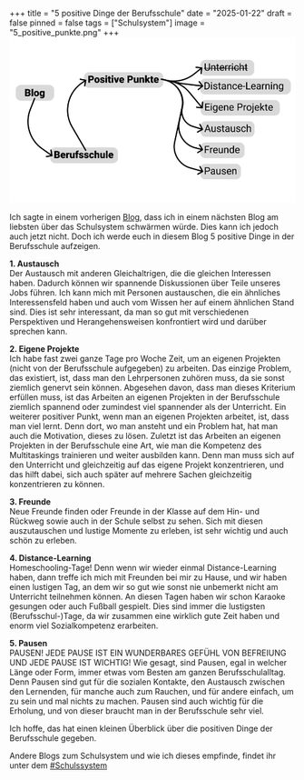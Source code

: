 +++
title = "5 positive Dinge der Berufsschule"
date = "2025-01-22"
draft = false
pinned = false
tags = ["Schulsystem"]
image = "5_positive_punkte.png"
+++
![](5_positive_punkte.png)

Ich sagte in einem vorherigen [Blog](https://www.maelduwan.ch/vielleicht-pragt-mich-das-system-doch-mehr-als-es-mir-lieb-ist/), dass ich in einem nächsten Blog am liebsten über das Schulsystem schwärmen würde. Dies kann ich jedoch auch jetzt nicht. Doch ich werde euch in diesem Blog 5 positive Dinge in der Berufsschule aufzeigen.

**1. Austausch**\
Der Austausch mit anderen Gleichaltrigen, die die gleichen Interessen haben. Dadurch können wir spannende Diskussionen über Teile unseres Jobs führen. Ich kann mich mit Personen austauschen, die ein ähnliches Interessensfeld haben und auch vom Wissen her auf einem ähnlichen Stand sind. Dies ist sehr interessant, da man so gut mit verschiedenen Perspektiven und Herangehensweisen konfrontiert wird und darüber sprechen kann.

**2. Eigene Projekte**\
Ich habe fast zwei ganze Tage pro Woche Zeit, um an eigenen Projekten (nicht von der Berufsschule aufgegeben) zu arbeiten. Das einzige Problem, das existiert, ist, dass man den Lehrpersonen zuhören muss, da sie sonst ziemlich genervt sein können. Abgesehen davon, dass man dieses Kriterium erfüllen muss, ist das Arbeiten an eigenen Projekten in der Berufsschule ziemlich spannend oder zumindest viel spannender als der Unterricht. Ein weiterer positiver Punkt, wenn man an eigenen Projekten arbeitet, ist, dass man viel lernt. Denn dort, wo man ansteht und ein Problem hat, hat man auch die Motivation, dieses zu lösen. Zuletzt ist das Arbeiten an eigenen Projekten in der Berufsschule eine Art, wie man die Kompetenz des Multitaskings trainieren und weiter ausbilden kann. Denn man muss sich auf den Unterricht und gleichzeitig auf das eigene Projekt konzentrieren, und das hilft dabei, sich auch später auf mehrere Sachen gleichzeitig konzentrieren zu können.

**3. Freunde**\
Neue Freunde finden oder Freunde in der Klasse auf dem Hin- und Rückweg sowie auch in der Schule selbst zu sehen. Sich mit diesen auszutauschen und lustige Momente zu erleben, ist sehr wichtig und auch schön zu erleben.

**4. Distance-Learning**\
Homeschooling-Tage! Denn wenn wir wieder einmal Distance-Learning haben, dann treffe ich mich mit Freunden bei mir zu Hause, und wir haben einen lustigen Tag, an dem wir so gut wie sonst nie unbemerkt nicht am Unterricht teilnehmen können. An diesen Tagen haben wir schon Karaoke gesungen oder auch Fußball gespielt. Dies sind immer die lustigsten (Berufsschul-)Tage, da wir zusammen eine wirklich gute Zeit haben und enorm viel Sozialkompetenz erarbeiten.

**5. Pausen**\
PAUSEN! JEDE PAUSE IST EIN WUNDERBARES GEFÜHL VON BEFREIUNG UND JEDE PAUSE IST WICHTIG! Wie gesagt, sind Pausen, egal in welcher Länge oder Form, immer etwas vom Besten am ganzen Berufsschulalltag. Denn Pausen sind gut für die sozialen Kontakte, den Austausch zwischen den Lernenden, für manche auch zum Rauchen, und für andere einfach, um zu sein und mal nichts zu machen. Pausen sind auch wichtig für die Erholung, und von dieser braucht man in der Berufsschule sehr viel.

Ich hoffe, das hat einen kleinen Überblick über die positiven Dinge der Berufsschule gegeben.

Andere Blogs zum Schulsystem und wie ich dieses empfinde, findet ihr unter dem [\#Schulssystem](https://www.maelduwan.ch/tags/schulsystem/)